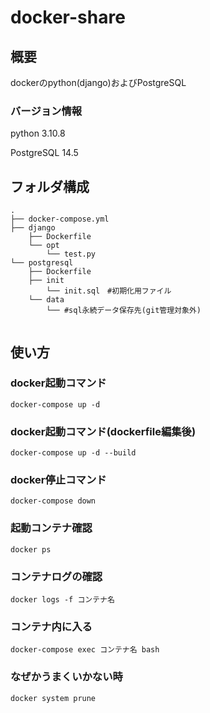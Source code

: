 # docker-share
## 概要
dockerのpython(django)およびPostgreSQL

### バージョン情報
python 3.10.8

PostgreSQL 14.5

## フォルダ構成
```
.
├── docker-compose.yml
├── django
    ├── Dockerfile
    └── opt
        └── test.py
└── postgresql
    ├── Dockerfile
    ├── init
        └── init.sql　#初期化用ファイル
    └── data
        └── #sql永続データ保存先(git管理対象外)
    
```


## 使い方

### docker起動コマンド
```
docker-compose up -d
```

### docker起動コマンド(dockerfile編集後)
```
docker-compose up -d --build
```

### docker停止コマンド
```
docker-compose down
```

### 起動コンテナ確認
```
docker ps
```
### コンテナログの確認
```
docker logs -f コンテナ名  
```

### コンテナ内に入る
```
docker-compose exec コンテナ名 bash  
```

### なぜかうまくいかない時
```
docker system prune
```
